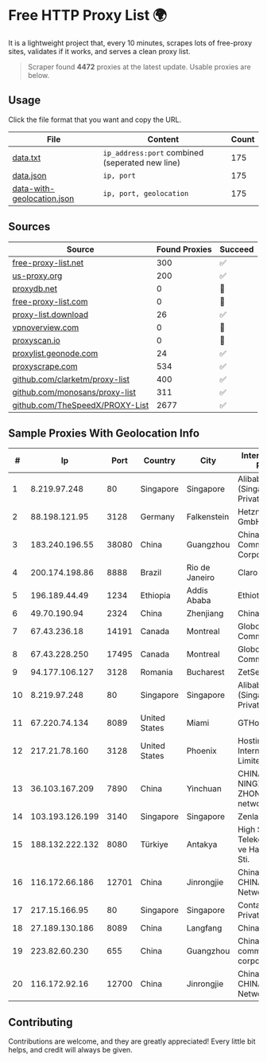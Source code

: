 
# Free HTTP Proxy List 🌍

It is a lightweight project that, every 10 minutes, scrapes lots of free-proxy sites, validates if it works, and serves a clean proxy list.


> Scraper found **4472** proxies at the latest update. Usable proxies are below.

## Usage

Click the file format that you want and copy the URL.


|File|Content|Count|
|----|-------|-----|
|[data.txt](https://raw.githubusercontent.com/themiralay/Proxy-List-World/master/data.txt)|`ip_address:port` combined (seperated new line)|175|
|[data.json](https://raw.githubusercontent.com/themiralay/Proxy-List-World/master/data.json)|`ip, port`|175|
|[data-with-geolocation.json](https://raw.githubusercontent.com/themiralay/Proxy-List-World/master/data-with-geolocation.json)|`ip, port, geolocation`|175|

## Sources

|Source|Found Proxies|Succeed|
|------|-------------|-------|
|[free-proxy-list.net](https://free-proxy-list.net)|300|✅|
|[us-proxy.org](https://www.us-proxy.org)|200|✅|
|[proxydb.net](http://proxydb.net)|0|🚫|
|[free-proxy-list.com](https://free-proxy-list.com/?page=&port=&type%5B%5D=http&type%5B%5D=https&up_time=0&search=Search)|0|🚫|
|[proxy-list.download](https://www.proxy-list.download/HTTP)|26|✅|
|[vpnoverview.com](https://vpnoverview.com/privacy/anonymous-browsing/free-proxy-servers)|0|🚫|
|[proxyscan.io](https://www.proxyscan.io)|0|🚫|
|[proxylist.geonode.com](https://proxylist.geonode.com/api/proxy-list?limit=300&page=1&sort_by=lastChecked&sort_type=desc&protocols=http,https)|24|✅|
|[proxyscrape.com](https://api.proxyscrape.com/v2/?request=displayproxies&protocol=http&timeout=10000&country=all&ssl=all&anonymity=all)|534|✅|
|[github.com/clarketm/proxy-list](https://raw.githubusercontent.com/clarketm/proxy-list/master/proxy-list-raw.txt)|400|✅|
|[github.com/monosans/proxy-list](https://raw.githubusercontent.com/monosans/proxy-list/main/proxies/http.txt)|311|✅|
|[github.com/TheSpeedX/PROXY-List](https://raw.githubusercontent.com/TheSpeedX/PROXY-List/master/http.txt)|2677|✅|


## Sample Proxies With Geolocation Info

|#|Ip|Port|Country|City|Internet Service Provider|
|-|--|----|-------|----|-------------------------|
|1|8.219.97.248|80|Singapore|Singapore|Alibaba Cloud (Singapore) Private Limited|
|2|88.198.121.95|3128|Germany|Falkenstein|Hetzner Online GmbH|
|3|183.240.196.55|38080|China|Guangzhou|China Mobile Communications Corporation|
|4|200.174.198.86|8888|Brazil|Rio de Janeiro|Claro S.A|
|5|196.189.44.49|1234|Ethiopia|Addis Ababa|Ethiotelecom|
|6|49.70.190.94|2324|China|Zhenjiang|Chinanet|
|7|67.43.236.18|14191|Canada|Montreal|GloboTech Communications|
|8|67.43.228.250|17495|Canada|Montreal|GloboTech Communications|
|9|94.177.106.127|3128|Romania|Bucharest|ZetServers|
|10|8.219.97.248|80|Singapore|Singapore|Alibaba Cloud (Singapore) Private Limited|
|11|67.220.74.134|8089|United States|Miami|GTHost|
|12|217.21.78.160|3128|United States|Phoenix|Hostinger International Limited|
|13|36.103.167.209|7890|China|Yinchuan|CHINANET NINGXIA province ZHONGWEI IDC network|
|14|103.193.126.199|3140|Singapore|Singapore|Zenlayer Inc|
|15|188.132.222.132|8080|Türkiye|Antakya|High Speed Telekomunikasyon ve Hab. Hiz. Ltd. Sti.|
|16|116.172.66.186|12701|China|Jinrongjie|China Unicom CHINA169 Network|
|17|217.15.166.95|80|Singapore|Singapore|Contabo Asia Private Limited|
|18|27.189.130.186|8089|China|Langfang|Chinanet|
|19|223.82.60.230|655|China|Guangzhou|China Mobile communications corporation|
|20|116.172.92.16|12700|China|Jinrongjie|China Unicom CHINA169 Network|



## Contributing

Contributions are welcome, and they are greatly appreciated! Every
little bit helps, and credit will always be given.

